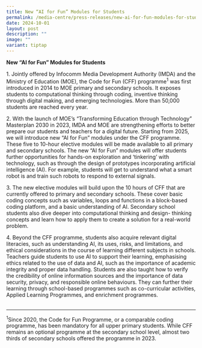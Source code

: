 ```yaml
---
title: New “AI for Fun” Modules for Students
permalink: /media-centre/press-releases/new-ai-for-fun-modules-for-students/
date: 2024-10-01
layout: post
description: ""
image: ""
variant: tiptap
---
```

<p><strong>New “AI for Fun” Modules for Students</strong>
</p>
<p>1. Jointly offered by Infocomm Media Development Authority (IMDA) and
the Ministry of Education (MOE), the Code for Fun (CFF) programme<sup>1</sup> was
first introduced in 2014 to MOE primary and secondary schools. It exposes
students to computational thinking through coding, inventive thinking through
digital making, and emerging technologies. More than 50,000 students are
reached every year.</p>
<p>2. With the launch of MOE’s “Transforming Education through Technology”
Masterplan 2030 in 2023, IMDA and MOE are strengthening efforts to better
prepare our students and teachers for a digital future. Starting from 2025,
we will introduce new “AI for Fun” modules under the CFF programme. These
five to 10-hour elective modules will be made available to all primary
and secondary schools. The new “AI for Fun” modules will offer students
further opportunities for hands-on exploration and ‘tinkering’ with technology,
such as through the design of prototypes incorporating artificial intelligence
(AI). For example, students will get to understand what a smart robot is
and train such robots to respond to external signals.</p>
<p>3. The new elective modules will build upon the 10 hours of CFF that are
currently offered to primary and secondary schools. These cover basic coding
concepts such as variables, loops and functions in a block-based coding
platform, and a basic understanding of AI. Secondary school students also
dive deeper into computational thinking and design- thinking concepts and
learn how to apply them to create a solution for a real-world problem.</p>
<p>4. Beyond the CFF programme, students also acquire relevant digital literacies,
such as understanding AI, its uses, risks, and limitations, and ethical
considerations in the course of learning different subjects in schools.
Teachers guide students to use AI to support their learning, emphasising
ethics related to the use of data and AI, such as the importance of academic
integrity and proper data handling. Students are also taught how to verify
the credibility of online information sources and the importance of data
security, privacy, and responsible online behaviours. They can further
their learning through school-based programmes such as co-curricular activities,
Applied Learning Programmes, and enrichment programmes.
<br>
<br>
</p>
<hr>
<p><sup>1</sup>Since 2020, the Code for Fun Programme, or a comparable coding
programme, has been mandatory for all upper primary students. While CFF
remains an optional programme at the secondary school level, almost two
thirds of secondary schools offered the programme in 2023.</p>